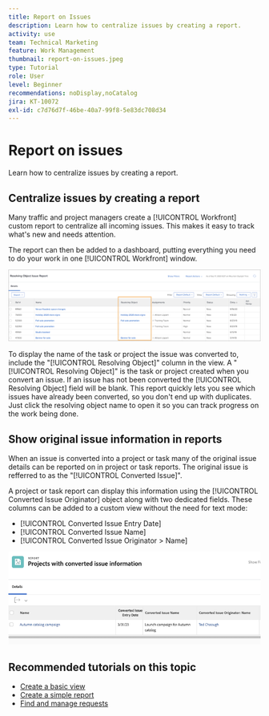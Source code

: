 ```yaml
---
title: Report on Issues
description: Learn how to centralize issues by creating a report.
activity: use
team: Technical Marketing
feature: Work Management
thumbnail: report-on-issues.jpeg
type: Tutorial
role: User
level: Beginner
recommendations: noDisplay,noCatalog
jira: KT-10072
exl-id: c7d76d7f-46be-40a7-99f8-5e83dc708d34
---
```

# Report on issues

Learn how to centralize issues by creating a report.

## Centralize issues by creating a report

Many traffic and project managers create a [!UICONTROL Workfront] custom report to centralize all incoming issues. This makes it easy to track what's new and needs attention.

The report can then be added to a dashboard, putting everything you need to do your work in one [!UICONTROL Workfront] window.

![An image of the [!UICONTROL Resolving Object] column of an issue report.](assets/18-resolving-object-report.png)

To display the name of the task or project the issue was converted to, include the "[!UICONTROL Resolving Object]" column in the view. A "[!UICONTROL Resolving Object]" is the task or project created when you convert an issue. If an issue has not been converted the [!UICONTROL Resolving Object] field will be blank. This report quickly lets you see which issues have already been converted, so you don't end up with duplicates. Just click the resolving object name to open it so you can track progress on the work being done.

## Show original issue information in reports

When an issue is converted into a project or task many of the original issue details can be reported on in project or task reports. The original issue is refferred to as the "[!UICONTROL Converted Issue]". 

A project or task report can display this information using the [!UICONTROL Converted Issue Originator] object along with two dedicated fields. These columns can be added to a custom view without the need for text mode:

* [!UICONTROL Converted Issue Entry Date]
* [!UICONTROL Converted Issue Name]
* [!UICONTROL Converted Issue Originator > Name]

![An image of issue reporting information.](assets/19-text-mode-reporting-for-issues.png)


## Recommended tutorials on this topic

* [Create a basic view](/help/reporting/basic-reporting/create-a-basic-view.md)
* [Create a simple report](/help/reporting/basic-reporting/create-a-simple-report.md)
* [Find and manage requests](/help/manage-work/issues-requests/find-requests.md)

